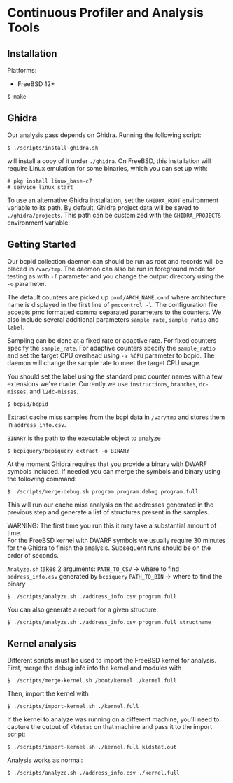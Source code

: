 Continuous Profiler and Analysis Tools
======================================

Installation
------------

Platforms:
 - FreeBSD 12+

```
$ make
```


Ghidra
------

Our analysis pass depends on Ghidra.
Running the following script:

```
$ ./scripts/install-ghidra.sh
```

will install a copy of it under `./ghidra`.
On FreeBSD, this installation will require Linux emulation for some binaries, which you can set up with:

```
# pkg install linux_base-c7
# service linux start
```

To use an alternative Ghidra installation, set the `GHIDRA_ROOT` environment variable to its path.
By default, Ghidra project data will be saved to `./ghidra/projects`.
This path can be customized with the `GHIDRA_PROJECTS` environment variable.


Getting Started
---------------

Our bcpid collection daemon can should be run as root and records will be 
placed in `/var/tmp`.  The daemon can also be run in foreground mode for 
testing as with `-f` parameter and you change the output directory using the 
`-o` parameter.

The default counters are picked up `conf/ARCH_NAME.conf` where architecture 
name is displayed in the first line of `pmccontrol -l`.  The configuration file 
accepts pmc formatted comma separated parameters to the counters.  We also 
include several additional parameters `sample_rate`, `sample_ratio` and 
`label`.

Sampling can be done at a fixed rate or adaptive rate.  For fixed counters 
specify the `sample_rate`.  For adaptive counters specify the `sample_ratio` 
and set the target CPU overhead using `-a %CPU` parameter to bcpid.  The daemon 
will change the sample rate to meet the target CPU usage.

You should set the label using the standard pmc counter names with a few 
extensions we've made.  Currently we use `instructions`, `branches`, 
`dc-misses`, and `l2dc-misses`.

```
$ bcpid/bcpid
```

Extract cache miss samples from the bcpi data in `/var/tmp` and stores them in 
`address_info.csv`.

`BINARY` is the path to the executable object to analyze

```
$ bcpiquery/bcpiquery extract -o BINARY
```

At the moment Ghidra requires that you provide a binary with DWARF symbols 
included.  If needed you can merge the symbols and binary using the following 
command:

```
$ ./scripts/merge-debug.sh program program.debug program.full
```

This will run our cache miss analysis on the addresses generated in the 
previous step and generate a list of structures present in the samples.

WARNING: The first time you run this it may take a substantial amount of time.  
For the FreeBSD kernel with DWARF symbols we usually require 30 minutes for the 
Ghidra to finish the analysis.  Subsequent runs should be on the order of 
seconds.

`Analyze.sh` takes 2 arguments:
`PATH_TO_CSV` -> where to find `address_info.csv` generated by `bcpiquery`
`PATH_TO_BIN` -> where to find the binary

```
$ ./scripts/analyze.sh ./address_info.csv program.full
```

You can also generate a report for a given structure:

```
$ ./scripts/analyze.sh ./address_info.csv program.full structname
```


Kernel analysis
---------------

Different scripts must be used to import the FreeBSD kernel for analysis.
First, merge the debug info into the kernel and modules with

```
$ ./scripts/merge-kernel.sh /boot/kernel ./kernel.full
```

Then, import the kernel with

```
$ ./scripts/import-kernel.sh ./kernel.full
```

If the kernel to analyze was running on a different machine, you'll need to capture the output of `kldstat` on that machine and pass it to the import script:

```
$ ./scripts/import-kernel.sh ./kernel.full kldstat.out
```

Analysis works as normal:

```
$ ./scripts/analyze.sh ./address_info.csv ./kernel.full
```
